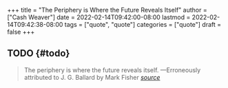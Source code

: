 +++
title = "The Periphery is Where the Future Reveals Itself"
author = ["Cash Weaver"]
date = 2022-02-14T09:42:00-08:00
lastmod = 2022-02-14T09:42:38-08:00
tags = ["quote", "quote"]
categories = ["quote"]
draft = false
+++

## TODO {#todo}

> The periphery is where the future reveals itself.
>                   —Erroneously attributed to J. G. Ballard by Mark Fisher
> _[source](https:foo)_
